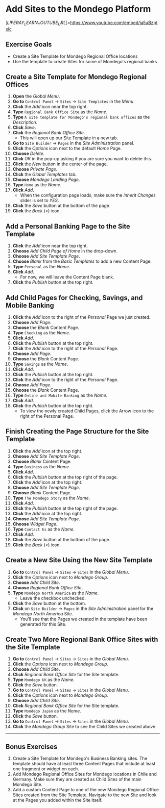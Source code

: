 # Add Sites to the Mondego Platform 

[$LIFERAY_LEARN_YOUTUBE_URL$]=https://www.youtube.com/embed/ja5uBzptelc

## Exercise Goals 

- Create a Site Template for Mondego Regional Office locations 
- Use the template to create Sites for some of Mondego's regional banks 

## Create a Site Template for Mondego Regional Offices 
1. **Open** the _Global Menu_. 
2. **Go to** `Control Panel` &rarr; `Sites` &rarr; `Site Templates` in the _Menu_. 
3. **Click** the _Add_ icon near the top right. 
4. **Type** `Regional Bank Office Site` as the _Name_. 
5. **Type** `A site template for Mondego's regional bank offices` as the _Description_. 
6. **Click** _Save_. 
7. **Click** the _Regional Bank Office Site_. 
	- This will open up our Site Template in a new tab. 
8. **Go to** `Site Builder` &rarr; `Pages` in the _Site Administration_ panel. 
9. **Click** the _Options_ icon next to the default _Home_ Page. 
10. **Choose** _Delete_. 
11. **Click** _OK_ in the pop-up asking if you are sure you want to delete this. 
12. **Click** the _New_ button in the center of the page. 
13. **Choose** _Private Page_. 
14. **Click** the _Global Templates_ tab. 
15. **Choose** _Mondego Landing Page_. 
16. **Type** `Home` as the _Name_. 
17. **Click** _Add_. 
	- When the configuration page loads, make sure the _Inherit Changes_ slider is set to _YES_. 
18. **Click** the _Save_ button at the bottom of the page. 
19. **Click** the _Back_ (<) icon. 

## Add a Personal Banking Page to the Site Template 
1. **Click** the _Add_ icon near the top right. 
2. **Choose** _Add Child Page of Home_ in the drop-down. 
3. **Choose** _Add Site Template Page_. 
4. **Choose** _Blank_ from the _Basic Templates_ to add a new Content Page. 
5. **Type** `Personal` as the _Name_. 
6. **Click** _Add_. 
	- For now, we will leave the Content Page blank. 
7. **Click** the _Publish_ button at the top right. 

## Add Child Pages for Checking, Savings, and Mobile Banking 
1. **Click** the _Add_ icon to the right of the _Personal_ Page we just created. 
2. **Choose** _Add Page_. 
3. **Choose** the _Blank_ Content Page. 
4. **Type** `Checking` as the _Name_. 
5. **Click** _Add_. 
6. **Click** the _Publish_ button at the top right. 
7. **Click** the _Add_ icon to the right of the _Personal_ Page. 
8. **Choose** _Add Page_. 
9. **Choose** the _Blank_ Content Page. 
10. **Type** `Savings` as the _Name_. 
11. **Click** _Add_. 
12. **Click** the _Publish_ button at the top right. 
13. **Click** the _Add_ icon to the right of the _Personal_ Page. 
14. **Choose** _Add Page_. 
15. **Choose** the _Blank_ Content Page. 
16. **Type** `Online and Mobile Banking` as the _Name_. 
17. **Click** _Add_. 
18. **Click** the _Publish_ button at the top right. 
	- To view the newly created Child Pages, click the Arrow icon to the right of the Personal Page. 

## Finish Creating the Page Structure for the Site Template 
1. **Click** the _Add_ icon at the top right. 
2. **Choose** _Add Site Template Page_. 
3. **Choose** _Blank_ Content Page. 
4. **Type** `Business` as the _Name_. 
5. **Click** _Add_. 
6. **Click** the _Publish_ button at the top right of the page. 
7. **Click** the _Add_ icon at the top right. 
8. **Choose** _Add Site Template Page_. 
9. **Choose** _Blank_ Content Page. 
10. **Type** `The Mondego Story` as the _Name_. 
11. **Click** _Add_. 
12. **Click** the _Publish_ button at the top right of the page. 
13. **Click** the _Add_ icon at the top right. 
14. **Choose** _Add Site Template Page_. 
15. **Choose** _Widget Page_. 
16. **Type** `Contact Us` as the _Name_. 
17. **Click** _Add_. 
18. **Click** the _Save_ button at the bottom of the page. 
19. **Click** the _Back_ (<) icon. 

## Create a New Site Using the New Site Template 
1. **Go to** `Control Panel` &rarr; `Sites` &rarr; `Sites` in the _Global Menu_. 
2. **Click** the _Options_ icon next to _Mondego Group_. 
3. **Choose** _Add Child Site_. 
4. **Choose** _Regional Bank Office Site_. 
5. **Type** `Mondego North America` as the _Name_. 
	- Leave the checkbox unchecked. 
6. **Click** the _Save_ button at the bottom. 
7. **Click** on `Site Builder` &rarr; `Pages` in the _Site Administration_ panel for the _Mondego North America_ Site. 
	* You'll see that the Pages we created in the template have been generated for this Site. 

## Create Two More Regional Bank Office Sites with the Site Template 
1. **Go to** `Control Panel` &rarr; `Sites` &rarr; `Sites` in the _Global Menu_. 
2. **Click** the _Options_ icon next to _Mondego Group_. 
3. **Choose** _Add Child Site_. 
4. **Click** _Regional Bank Office Site_ for the Site template. 
5. **Type** `Mondego UK` as the _Name_. 
6. **Click** the _Save_ button. 
7. **Go to** `Control Panel` &rarr; `Sites` &rarr; `Sites` in the _Global Menu_. 
8. **Click** the _Options_ icon next to _Mondego Group_. 
9. **Choose** _Add Child Site_. 
10. **Click** _Regional Bank Office Site_ for the Site template. 
11. **Type** `Mondego Japan` as the _Name_. 
12. **Click** the _Save_ button. 
13. **Go to** `Control Panel` &rarr; `Sites` &rarr; `Sites` in the _Global Menu_. 
14. **Click** the _Mondego Group_ Site to see the Child Sites we created above. 

---

## Bonus Exercises 
1. Create a Site Template for Mondego's Business Banking sites. The template should have at least three Content Pages that include at least one fragment or widget on each. 
2. Add Mondego Regional Office Sites for Mondego locations in Chile and Germany. Make sure they are created as Child Sites of the main Mondego Site. 
3. Add a custom Content Page to one of the new Mondego Regional Office Sites created from the Site Template. Navigate to the new Site and look at the Pages you added within the Site itself. 
